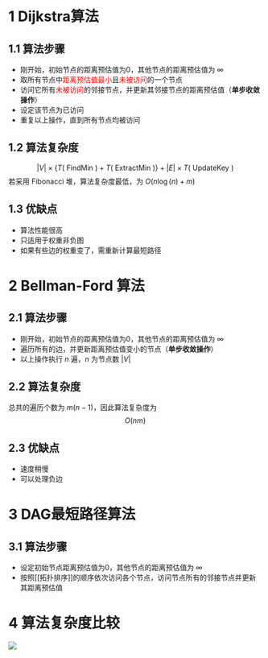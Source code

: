 # 1 Dijkstra算法
## 1.1 算法步骤
- 刚开始，初始节点的距离预估值为0，其他节点的距离预估值为 $\infty$
- 取所有节点中<font color=red>距离预估值最小</font>且<font color=red>未被访问</font>的一个节点
- 访问它所有<font color=red>未被访问</font>的邻接节点，并更新其邻接节点的距离预估值（**单步收敛操作**）
- 设定该节点为已访问
- 重复以上操作，直到所有节点均被访问

## 1.2 算法复杂度
$$
|V| \times\{T(\text { FindMin })+T(\text { ExtractMin })\}+|E| \times T(\text { UpdateKey })
$$
若采用 Fibonacci 堆，算法复杂度最低，为 $O(n\log(n)+m)$

## 1.3 优缺点
- 算法性能很高
- 只适用于权重非负图
- 如果有些边的权重变了，需重新计算最短路径

# 2 Bellman-Ford 算法
## 2.1 算法步骤
- 刚开始，初始节点的距离预估值为0，其他节点的距离预估值为 $\infty$
- 遍历所有的边，并更新距离预估值变小的节点（**单步收敛操作**）
- 以上操作执行 $n$ 遍，$n$ 为节点数 $|V|$

## 2.2 算法复杂度
总共的遍历个数为 $m(n-1)$，因此算法复杂度为 $$O(nm)$$

## 2.3 优缺点
- 速度稍慢
- 可以处理负边

# 3 DAG最短路径算法
## 3.1 算法步骤
- 设定初始节点距离预估值为0，其他节点的距离预估值为 $\infty$
- 按照[[拓扑排序]]的顺序依次访问各个节点，访问节点所有的邻接节点并更新其距离预估值

# 4 算法复杂度比较
![](https://obsdian-img-1319433252.cos.ap-shanghai.myqcloud.com/PixPin_2023-12-24_11-01-58.png)